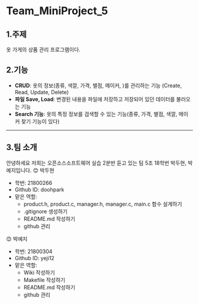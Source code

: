 # Team_MiniProject_5
## 1.주제
  옷 가게의 상품 관리 프로그램이다.

## 2.기능
  * **CRUD**: 옷의 정보(종류, 색깔, 가격, 별점, 메이커, )를 관리하는 기능 (Create, Read, Update, Delete)
  * **파일 Save, Load**: 변경된 내용을 파일에 저장하고 저장되어 있던 데이터를 불러오는 기능
  * **Search 기능**: 옷의 특정 정보를 검색할 수 있는 기능(종류, 가격, 별점, 색깔, 메이커 찾기 기능이 있다)
-------

## 3.팀 소개
  안녕하세요 저희는 오픈소스소프트웨어 실습 2분반 듣고 있는 팀 5조 18학번 박두현, 박예지입니다.
  😊 박두현
  + 학번: 21800266
  + Github ID: doohpark 
  + 맡은 역할: 
     * product.h, product.c, manager.h, manager.c, main.c 함수 설계하기 
     * .gitignore 생성하기
     * README.md 작성하기
     * github 관리  

  😊 박예지
  + 학번: 21800304
  + Github ID: yeji12
  + 맡은 역할:
      * Wiki 작성하기
      * Makefile 작성하기
      * README.md 작성하기
      * github 관리
